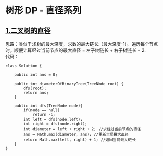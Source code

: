 # 树形 DP - 直径系列

## [1.二叉树的直径](https://leetcode.cn/problems/diameter-of-binary-tree/description/)
思路：类似于求树的最大深度，求数的最大链长（最大深度-1）。遍历每个节点时，顺便计算经过当前节点的最大直径 = 左子树链长 + 右子树链长 + 2.   
代码：
```
class Solution {

    public int ans = 0;

    public int diameterOfBinaryTree(TreeNode root) {
        dfs(root);
        return ans;
    }

    public int dfs(TreeNode node){
        if(node == null)
            return -1;
        int left = dfs(node.left);
        int right = dfs(node.right);
        int diameter = left + right + 2; //求经过当前节点的直径
        ans = Math.max(diameter, ans); //更新全局最大直径
        return Math.max(left, right) + 1; //返回当前最大链长
    }
}
```

